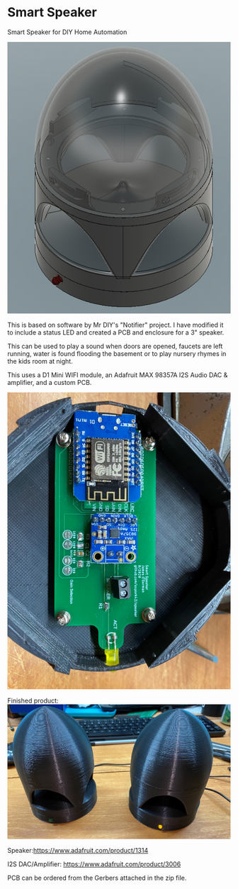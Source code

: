 # Smart Speaker
Smart Speaker for DIY Home Automation 

![Smart Speaker Enclosure](smartspeakerEnclosure.png)

This is based on software by Mr DIY's "Notifier" project. I have modified it to include a status LED and created a PCB and enclosure for a 3" speaker.

This can be used to play a sound when doors are opened, faucets are left running, water is found flooding the basement or to play nursery rhymes in the kids room at night.

This uses a D1 Mini WIFI module, an Adafruit MAX 98357A I2S Audio DAC & amplifier, and a custom PCB.

![PCB mounted inside base unit](PCBinBase.png)


Finished product:
![Two finsihed units](twoSpeakers.png)

Speaker:https://www.adafruit.com/product/1314

I2S DAC/Amplifier: https://www.adafruit.com/product/3006

PCB can be ordered from the Gerbers attached in the zip file.

